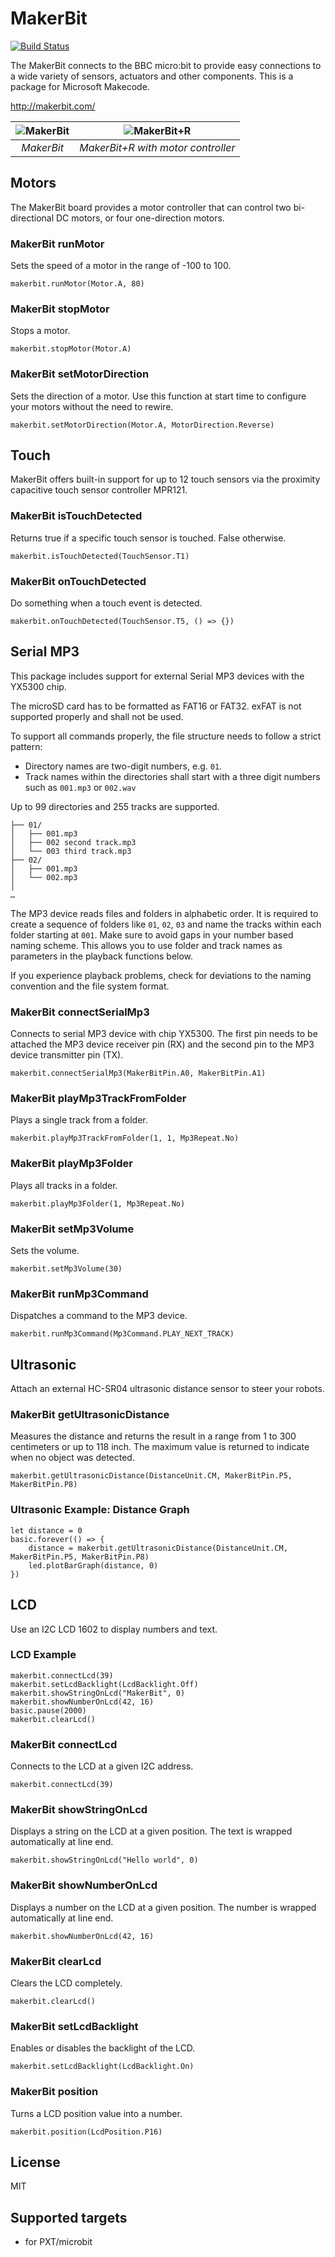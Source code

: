 # MakerBit

[![Build Status](https://travis-ci.org/1010Technologies/pxt-makerbit.svg?branch=master)](https://travis-ci.org/1010Technologies/pxt-makerbit)

The MakerBit connects to the BBC micro:bit to provide easy connections to a wide variety of sensors, actuators and other components. This is a package for Microsoft Makecode.

http://makerbit.com/

| ![MakerBit](https://github.com/1010Technologies/pxt-makerbit/raw/master/MakerBit.png "MakerBit") | ![MakerBit+R](https://github.com/1010Technologies/pxt-makerbit/raw/master/MakerBit+R.png "MakerBit+R")  |
|:--:|:--:|
| *MakerBit* | *MakerBit+R with motor controller* |


## Motors
The MakerBit board provides a motor controller that can control two bi-directional DC motors, or four one-direction motors.

### MakerBit runMotor
Sets the speed of a motor in the range of -100 to 100.
```sig
makerbit.runMotor(Motor.A, 80)
```

### MakerBit stopMotor
Stops a motor.
```sig
makerbit.stopMotor(Motor.A)
```

### MakerBit setMotorDirection
Sets the direction of a motor. Use this function at start time to configure your motors without the need to rewire.
```sig
makerbit.setMotorDirection(Motor.A, MotorDirection.Reverse)
```


## Touch
MakerBit offers built-in support for up to 12 touch sensors via the proximity capacitive touch sensor controller MPR121.

### MakerBit isTouchDetected
Returns true if a specific touch sensor is touched. False otherwise.
```sig
makerbit.isTouchDetected(TouchSensor.T1)
```

### MakerBit onTouchDetected
Do something when a touch event is detected.
```sig
makerbit.onTouchDetected(TouchSensor.T5, () => {})
```


## Serial MP3
This package includes support for external Serial MP3 devices with the YX5300 chip.

The microSD card has to be formatted as FAT16 or FAT32. exFAT is not supported properly and shall not be used.

To support all commands properly, the file structure needs to follow a strict pattern:
- Directory names are two-digit numbers, e.g. `01`.
- Track names within the directories shall start with a three digit numbers such as `001.mp3` or `002.wav`

Up to 99 directories and 255 tracks are supported.

```
├── 01/
│   ├── 001.mp3
│   ├── 002 second track.mp3
│   └── 003 third track.mp3
├── 02/
│   ├── 001.mp3
│   └── 002.mp3
│
…
```

The MP3 device reads files and folders in alphabetic order. It is required to create a sequence of folders like `01`, `02`, `03` and name the tracks within each folder starting at `001`. Make sure to avoid gaps in your number based naming scheme. This allows you to use folder and track names as parameters in the playback functions below.

If you experience playback problems, check for deviations to the naming convention and the file system format.

### MakerBit connectSerialMp3
Connects to serial MP3 device with chip YX5300. The first pin needs to be attached the MP3 device receiver pin (RX) and the second pin to the MP3 device transmitter pin (TX).
```sig
makerbit.connectSerialMp3(MakerBitPin.A0, MakerBitPin.A1)
```

### MakerBit playMp3TrackFromFolder
Plays a single track from a folder.
```sig
makerbit.playMp3TrackFromFolder(1, 1, Mp3Repeat.No)
```

### MakerBit playMp3Folder
Plays all tracks in a folder.
```sig
makerbit.playMp3Folder(1, Mp3Repeat.No)
```

### MakerBit setMp3Volume
Sets the volume.
```sig
makerbit.setMp3Volume(30)
```

### MakerBit runMp3Command
Dispatches a command to the MP3 device.
```sig
makerbit.runMp3Command(Mp3Command.PLAY_NEXT_TRACK)
```


## Ultrasonic
Attach an external HC-SR04 ultrasonic distance sensor to steer your robots.

### MakerBit getUltrasonicDistance
Measures the distance and returns the result in a range from 1 to 300 centimeters or up to 118 inch. The maximum value is returned to indicate when no object was detected.
```sig
makerbit.getUltrasonicDistance(DistanceUnit.CM, MakerBitPin.P5, MakerBitPin.P8)
```

### Ultrasonic Example: Distance Graph
```blocks
let distance = 0
basic.forever(() => {
    distance = makerbit.getUltrasonicDistance(DistanceUnit.CM, MakerBitPin.P5, MakerBitPin.P8)
    led.plotBarGraph(distance, 0)
})
```


## LCD
Use an I2C LCD 1602 to display numbers and text.

### LCD Example
```blocks
makerbit.connectLcd(39)
makerbit.setLcdBacklight(LcdBacklight.Off)
makerbit.showStringOnLcd("MakerBit", 0)
makerbit.showNumberOnLcd(42, 16)
basic.pause(2000)
makerbit.clearLcd()
```

### MakerBit connectLcd
Connects to the LCD at a given I2C address.
```sig
makerbit.connectLcd(39)
```

### MakerBit showStringOnLcd
Displays a string on the LCD at a given position. The text is wrapped automatically at line end.
```sig
makerbit.showStringOnLcd("Hello world", 0)
```

### MakerBit showNumberOnLcd
Displays a number on the LCD at a given position. The number is wrapped automatically at line end.
```sig
makerbit.showNumberOnLcd(42, 16)
```

### MakerBit clearLcd
Clears the LCD completely.
```sig
makerbit.clearLcd()
```

### MakerBit setLcdBacklight
Enables or disables the backlight of the LCD.
```sig
makerbit.setLcdBacklight(LcdBacklight.On)
```


### MakerBit position
Turns a LCD position value into a number.
```sig
makerbit.position(LcdPosition.P16)
```




## License

MIT

## Supported targets

* for PXT/microbit
